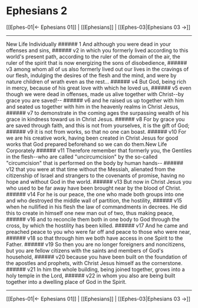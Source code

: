 # Ephesians 2

[[Ephes-01|← Ephesians 01]] | [[Ephesians]] | [[Ephes-03|Ephesians 03 →]]
***

New Life Individually ###### 1 And although you were dead in your offenses and sins, ###### v2 in which you formerly lived according to this world's present path, according to the ruler of the domain of the air, the ruler of the spirit that is now energizing the sons of disobedience, ###### v3 among whom all of us also formerly lived out our lives in the cravings of our flesh, indulging the desires of the flesh and the mind, and were by nature children of wrath even as the rest… ###### v4 But God, being rich in mercy, because of his great love with which he loved us, ###### v5 even though we were dead in offenses, made us alive together with Christ--by grace you are saved!-- ###### v6 and he raised us up together with him and seated us together with him in the heavenly realms in Christ Jesus, ###### v7 to demonstrate in the coming ages the surpassing wealth of his grace in kindness toward us in Christ Jesus. ###### v8 For by grace you are saved through faith, and this is not from yourselves, it is the gift of God; ###### v9 it is not from works, so that no one can boast. ###### v10 For we are his creative work, having been created in Christ Jesus for good works that God prepared beforehand so we can do them.New Life Corporately ###### v11 Therefore remember that formerly you, the Gentiles in the flesh--who are called "uncircumcision" by the so-called "circumcision" that is performed on the body by human hands-- ###### v12 that you were at that time without the Messiah, alienated from the citizenship of Israel and strangers to the covenants of promise, having no hope and without God in the world. ###### v13 But now in Christ Jesus you who used to be far away have been brought near by the blood of Christ. ###### v14 For he is our peace, the one who made both groups into one and who destroyed the middle wall of partition, the hostility, ###### v15 when he nullified in his flesh the law of commandments in decrees. He did this to create in himself one new man out of two, thus making peace, ###### v16 and to reconcile them both in one body to God through the cross, by which the hostility has been killed. ###### v17 And he came and preached peace to you who were far off and peace to those who were near, ###### v18 so that through him we both have access in one Spirit to the Father. ###### v19 So then you are no longer foreigners and noncitizens, but you are fellow citizens with the saints and members of God's household, ###### v20 because you have been built on the foundation of the apostles and prophets, with Christ Jesus himself as the cornerstone. ###### v21 In him the whole building, being joined together, grows into a holy temple in the Lord, ###### v22 in whom you also are being built together into a dwelling place of God in the Spirit.

***
[[Ephes-01|← Ephesians 01]] | [[Ephesians]] | [[Ephes-03|Ephesians 03 →]]

